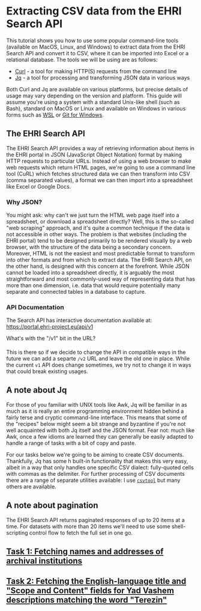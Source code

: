 Extracting CSV data from the EHRI Search API
============================================

This tutorial shows you how to use some popular command-line tools
(available on MacOS, Linux, and Windows) to extract data from the 
EHRI Search API and convert it to CSV, where it can be imported into
Excel or a relational database. The tools we will be using are as 
follows:

 - [Curl](https://curl.haxx.se/) - a tool for making HTTP(S) requests from the command line
 - [Jq](https://stedolan.github.io/jq/) - a tool for processing and transforming JSON data in various ways

Both Curl and Jq are available on various platforms, but precise details of usage may vary
depending on the version and platform. This guide will assume you're using a system with a 
standard Unix-like shell (such as Bash), standard on MacOS or Linux and available on 
Windows in various forms such as [WSL](https://itsfoss.com/install-bash-on-windows/)
or [Git for Windows](https://gitforwindows.org/).

## The EHRI Search API

The EHRI Search API provides a way of retrieving information about items in the EHRI portal
in JSON (JavaScript Object Notation) format by making HTTP requests to particular URLs. Instead
of using a web browser to make web requests which return HTML pages, we're going to use a 
command line tool (CuRL) which fetches structured data we can then transform into CSV (comma
separated values), a format we can then import into a spreadsheet like Excel or Google Docs.

### Why JSON?

You might ask: why can't we just turn the HTML web page itself into a spreadsheet, or download 
a spreadsheet directly? Well, this is the so-called "web scraping" approach, and it's quite a 
common technique if the data is not accessible in other ways. The problem is that 
websites (including the EHRI portal) tend to be designed primarily to be rendered visually by 
a web browser, with the structure of the data being a secondary concern. Moreover, HTML is not
the easiest and most predictable format to transform into other formats and from which to extract
data. The EHRI Search API, on the other hand, is designed with this concern at the forefront.
While JSON cannot be loaded into a spreadsheet directly, it is arguably the most straightforward
and most commonly-used way of representing data that has more than one dimension, i.e. data that
would require potentially many separate and connected tables in a database to capture.

### API Documentation


The Search API has interactive documentation available at: https://portal.ehri-project.eu/api/v1

What's with the "/v1" bit in the URL?
####

This is there so if we decide to change the API in compatible ways in the future we can add a 
separte `/v2` URL and leave the old one in place. While the current `v1` API does change sometimes, 
we try not to change it in ways that could break existing usages.

## A note about Jq

For those of you familiar with UNIX tools like Awk, Jq will be familiar in as much as it is
really an entire programming environment hidden behind a fairly terse and cryptic command-line interface.
This means that some of the "recipes" below might seem a bit strange and byzantine if you're not
well acquainted with both Jq itself and the JSON format. Fear not: much like Awk, once a few idioms
are learned they can generally be easily adapted to handle a range of tasks with a bit of copy and paste.

For our tasks below we're going to be aiming to create CSV documents. Thankfully, Jq has some h
built-in functionality that makes this very easy, albeit in a way that only handles one specific
CSV dialect: fully-quoted cells with commas as the delimiter. For further processing of CSV documents
there are a range of separate utilities available: I use
[`csvtool`](http://manpages.ubuntu.com/manpages/bionic/man1/csvtool.1.html) but many others are available.

## A note about pagination

The EHRI Search API returns paginated responses of up to 20 items at a time. For datasets with more than
20 items we'll need to use some shell-scripting control flow to fetch the full set in one go.

## [Task 1: Fetching names and addresses of archival institutions](./task1.md)

## [Task 2: Fetching the English-language title and "Scope and Content" fields for Yad Vashem descriptions matching the word "Terezin"](./task2.md)

